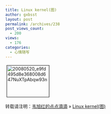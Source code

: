 ```yaml
---
title: Linux kernel(图)
author: gxbsst
layout: post
permalink: /archives/238
post_views_count:
  - 200
views:
  - 176
categories:
  - 心情随写
---
```

<a href="http://www.weixuhong.com/content/uploads/2008/12/20080520-e9fd495d8e368008d647nuxtpabqw93n.png" onclick="window.open('http://www.weixuhong.com/content/uploads/2008/12/20080520-e9fd495d8e368008d647nuxtpabqw93n.png','popup','width=2048,height=1536,scrollbars=no,resizable=yes,toolbar=no,directories=no,location=no,menubar=no,status=yes,left=0,top=0');return false"><img src="http://www.weixuhong.com/content/uploads/2008/12/20080520-e9fd495d8e368008d647nuxtpabqw93n-tm.jpg" height="100" width="133" border="1" hspace="4" vspace="4" alt="20080520_e9fd495d8e368008d647NuXTpAbqw93n" title="20080520_e9fd495d8e368008d647NuXTpAbqw93n" /></a>

转载请注明：[韦旭红的点点滴滴][1] &raquo; [Linux kernel(图)][2]

 [1]: http://www.weixuhong.com
 [2]: http://www.weixuhong.com/archives/238